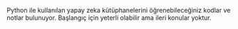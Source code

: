 Python ile kullanılan yapay zeka kütüphanelerini öğrenebileceğiniz kodlar ve notlar bulunuyor. Başlangıç için yeterli olabilir ama ileri konular yoktur. 
